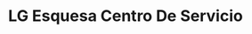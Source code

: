 ---
title: "LG Esquesa Centro De Servicio"
url: /san-isidro-de-el-general/lg-esquesa-centro-de-servicio/
shop: Elektronik
---